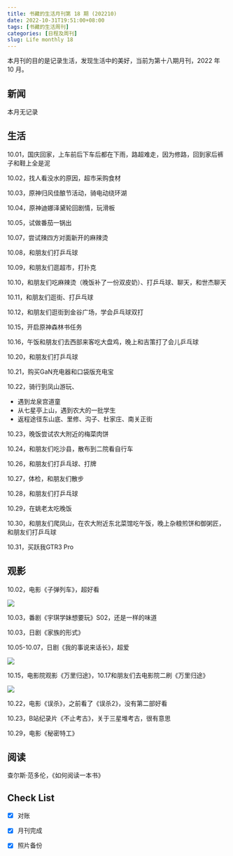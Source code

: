 ```yaml
---
title: 书藏的生活月刊第 18 期 (202210)
date: 2022-10-31T19:51:00+08:00
tags: [书藏的生活周刊]
categories: [日程及周刊]
slug: Life monthly 18
---
```


本月刊的目的是记录生活，发现生活中的美好，当前为第十八期月刊，2022 年 10 月。

<!--more-->

## 新闻

本月无记录

## 生活

10.01，国庆回家，上车前后下车后都在下雨，路超难走，因为修路，回到家后裤子和鞋上全是泥

10.02，找人看没水的原因，超市采购食材

10.03，原神归风佳酿节活动，骑电动绕环湖

10.04，原神迪娜泽黛轮回剧情，玩滑板

10.05，试做番茄一锅出

10.07，尝试辣四方对面新开的麻辣烫

10.08，和朋友们打乒乓球

10.09，和朋友们逛超市，打扑克

10.10，和朋友们吃麻辣烫（晚饭补了一份双皮奶）、打乒乓球、聊天，和世杰聊天

10.11，和朋友们逛街、打乒乓球

10.12，和朋友们逛街到金谷广场，学会乒乓球双打

10.15，开启原神森林书任务

10.16，午饭和朋友们去西部来客吃大盘鸡，晚上和吉策打了会儿乒乓球

10.20，和朋友们打乒乓球

10.21，购买GaN充电器和口袋版充电宝

10.22，骑行到凤山游玩、

- 遇到龙泉宫道童
- 从七星亭上山，遇到农大的一批学生
- 返程途径东山底、里修、沟子、杜家庄、南关正街

10.23，晚饭尝试农大附近的梅菜肉饼

10.24，和朋友们吃沙县，散布到二院看自行车

10.26，和朋友们打乒乓球、打牌

10.27，体检，和朋友们散步

10.28，和朋友们打乒乓球

10.29，在姚老太吃晚饭

10.30，和朋友们爬凤山，在农大附近东北菜馆吃午饭，晚上杂粮煎饼和御粥匠，和朋友们打乒乓球

10.31，买跃我GTR3 Pro

## 观影

10.02，电影《子弹列车》，超好看

![](https://gimg2.baidu.com/image_search/src=http%3A%2F%2Fp9.itc.cn%2Fq_70%2Fimages03%2F20220912%2Fa2bb633c55b34b5abe6dd4491e8c9f1d.jpeg&refer=http%3A%2F%2Fp9.itc.cn&app=2002&size=f9999,10000&q=a80&n=0&g=0n&fmt=auto?sec=1673341003&t=c98924d3ce50d47a6142aa66e7569c1f)

10.03，番剧《宇琪学妹想要玩》S02，还是一样的味道

10.03，日剧《家族的形式》

10.05-10.07，日剧《我的事说来话长》，超爱

![](https://gimg2.baidu.com/image_search/src=http%3A%2F%2Fi0.hdslb.com%2Fbfs%2Fbangumi%2Fimage%2Fa1ea0b92f78801946289e596e0ff67bad146d626.png&refer=http%3A%2F%2Fi0.hdslb.com&app=2002&size=f9999,10000&q=a80&n=0&g=0n&fmt=auto?sec=1673341039&t=99d1cc8afedf2287cf2ca9b3fb1ddd11)

10.15，电影院观影《万里归途》，10.17和朋友们去电影院二刷《万里归途》

![](https://img1.baidu.com/it/u=3429262864,1869363582&fm=253&fmt=auto&app=120&f=JPEG?w=640&h=401)

10.22，电影《误杀》，之前看了《误杀2》，没有第二部好看

10.23，B站纪录片《不止考古》，关于三星堆考古，很有意思

10.29，电影《秘密特工》

## 阅读

查尔斯·范多伦，《如何阅读一本书》

## Check List

- [x] 对账
- [x] 月刊完成
- [x] 照片备份







